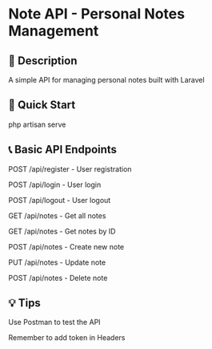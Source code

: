 # Note API - Personal Notes Management

## 🎯 Description

A simple API for managing personal notes built with Laravel

## 🚀 Quick Start

php artisan serve

## 📞 Basic API Endpoints

POST /api/register - User registration

POST /api/login - User login

POST /api/logout - User logout

GET /api/notes - Get all notes

GET /api/notes - Get notes by ID

POST /api/notes - Create new note

PUT /api/notes - Update note

POST /api/notes - Delete note

## 💡 Tips

Use Postman to test the API

Remember to add token in Headers

